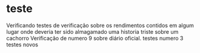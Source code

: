 # teste

Verificando testes de verificação sobre os rendimentos contidos em algum lugar onde deveria ter sido almagamado uma historia triste sobre um cachorro
Verificação de numero 9 sobre diário oficial.
testes numero 3
testes novos 